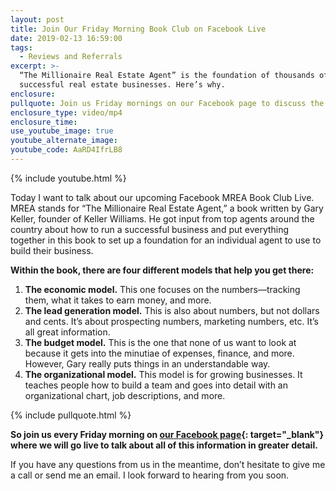 ```yaml
---
layout: post
title: Join Our Friday Morning Book Club on Facebook Live
date: 2019-02-13 16:59:00
tags:
  - Reviews and Referrals
excerpt: >-
  “The Millionaire Real Estate Agent” is the foundation of thousands of
  successful real estate businesses. Here’s why.
enclosure:
pullquote: Join us Friday mornings on our Facebook page to discuss the book.
enclosure_type: video/mp4
enclosure_time:
use_youtube_image: true
youtube_alternate_image:
youtube_code: AaRD4IfrLB8
---
```


{% include youtube.html %}

Today I want to talk about our upcoming Facebook MREA Book Club Live. MREA stands for “The Millionaire Real Estate Agent,” a book written by Gary Keller, founder of Keller Williams. He got input from top agents around the country about how to run a successful business and put everything together in this book to set up a foundation for an individual agent to use to build their business.

**Within the book, there are four different models that help you get there:**

1. **The economic model.** This one focuses on the numbers—tracking them, what it takes to earn money, and more.
2. **The lead generation model.** This is also about numbers, but not dollars and cents. It’s about prospecting numbers, marketing numbers, etc. It’s all great information.
3. **The budget model.** This is the one that none of us want to look at because it gets into the minutiae of expenses, finance, and more. However, Gary really puts things in an understandable way.
4. **The organizational model.** This model is for growing businesses. It teaches people how to build a team and goes into detail with an organizational chart, job descriptions, and more.

{% include pullquote.html %}

**So join us every Friday morning on [our Facebook page](https://www.facebook.com/pg/jenbrownrealestate){: target="_blank"} where we will go live to talk about all of this information in greater detail.**

If you have any questions from us in the meantime, don’t hesitate to give me a call or send me an email. I look forward to hearing from you soon.